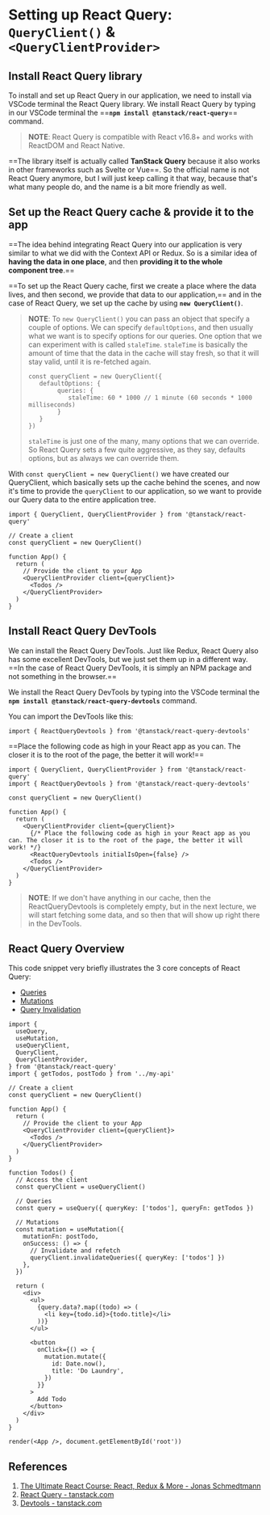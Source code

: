 # Setting up React Query: `QueryClient()` & `<QueryClientProvider>`

## Install React Query library

To install and set up React Query in our application, we need to install via VSCode terminal the React Query library. We install React Query by typing in our VSCode terminal the ==**`npm install @tanstack/react-query`**== command.

> **NOTE**: React Query is compatible with React v16.8+ and works with ReactDOM and React Native.

==The library itself is actually called **TanStack Query** because it also works in other frameworks such as Svelte or Vue==. So the official name is not React Query anymore, but I will just keep calling it that way, because that's what many people do, and the name is a bit more friendly as well.

## Set up the **React Query cache** & **provide it** to the app

==The idea behind integrating React Query into our application is very similar to what we did with the Context API or Redux. So is a similar idea of **having the data in one place**, and then **providing it to the whole component tree**.==

==To set up the React Query cache, first we create a place where the data lives, and then second, we provide that data to our application,== and in the case of React Query, we set up the cache by using **`new QueryClient()`**.

>**NOTE**: To `new QueryClient()` you can pass an object that specify a couple of options. We can specify `defaultOptions`, and then usually what we want is to specify options for our queries. One option that we can experiment with is called `staleTime`. `staleTime` is basically the amount of time that the data in the cache will stay fresh, so that it will stay valid, until it is re-fetched again.
>
>```react
>const queryClient = new QueryClient({
>    defaultOptions: {
>         queries: {
>            staleTime: 60 * 1000 // 1 minute (60 seconds * 1000 milliseconds)
>         }
>    }
>})
>```
>
>`staleTime` is just one of the many, many options that we can override. So React Query sets a few quite aggressive, as they say, defaults options, but as always we can override them.

With `const queryClient = new QueryClient()` we have created our QueryClient, which basically sets up the cache behind the scenes, and now it's time to provide the `queryClient` to our application, so we want to provide our Query data to the entire application tree.

```react
import { QueryClient, QueryClientProvider } from '@tanstack/react-query'

// Create a client
const queryClient = new QueryClient()

function App() {
  return (
    // Provide the client to your App
    <QueryClientProvider client={queryClient}>
      <Todos />
    </QueryClientProvider>
  )
}
```

## Install React Query DevTools

We can install the React Query DevTools. Just like Redux, React Query also has some excellent DevTools, but we just set them up in a different way. ==In the case of React Query DevTools, it is simply an NPM package and not something in the browser.==

We install the React Query DevTools by typing into the VSCode terminal the **`npm install @tanstack/react-query-devtools`** command.

You can import the DevTools like this:

```react
import { ReactQueryDevtools } from '@tanstack/react-query-devtools'
```

==Place the following code as high in your React app as you can. The closer it is to the root of the page, the better it will work!==

```react
import { QueryClient, QueryClientProvider } from '@tanstack/react-query'
import { ReactQueryDevtools } from '@tanstack/react-query-devtools'

const queryClient = new QueryClient()

function App() {
  return (
    <QueryClientProvider client={queryClient}>
      {/* Place the following code as high in your React app as you can. The closer it is to the root of the page, the better it will work! */}
      <ReactQueryDevtools initialIsOpen={false} /> 
      <Todos />
    </QueryClientProvider>
  )
}
```

> **NOTE**: If we don't have anything in our cache, then the ReactQueryDevtools is completely empty, but in the next lecture, we will start fetching some data, and so then that will show up right there in the DevTools.

## React Query Overview

This code snippet very briefly illustrates the 3 core concepts of React Query:

- [Queries](https://tanstack.com/query/latest/docs/react/guides/queries)
- [Mutations](https://tanstack.com/query/latest/docs/react/guides/mutations)
- [Query Invalidation](https://tanstack.com/query/latest/docs/react/guides/query-invalidation)

```react
import {
  useQuery,
  useMutation,
  useQueryClient,
  QueryClient,
  QueryClientProvider,
} from '@tanstack/react-query'
import { getTodos, postTodo } from '../my-api'

// Create a client
const queryClient = new QueryClient()

function App() {
  return (
    // Provide the client to your App
    <QueryClientProvider client={queryClient}>
      <Todos />
    </QueryClientProvider>
  )
}

function Todos() {
  // Access the client
  const queryClient = useQueryClient()

  // Queries
  const query = useQuery({ queryKey: ['todos'], queryFn: getTodos })

  // Mutations
  const mutation = useMutation({
    mutationFn: postTodo,
    onSuccess: () => {
      // Invalidate and refetch
      queryClient.invalidateQueries({ queryKey: ['todos'] })
    },
  })

  return (
    <div>
      <ul>
        {query.data?.map((todo) => (
          <li key={todo.id}>{todo.title}</li>
        ))}
      </ul>

      <button
        onClick={() => {
          mutation.mutate({
            id: Date.now(),
            title: 'Do Laundry',
          })
        }}
      >
        Add Todo
      </button>
    </div>
  )
}

render(<App />, document.getElementById('root'))
```

## References

1. [The Ultimate React Course: React, Redux & More - Jonas Schmedtmann](https://www.udemy.com/course/the-ultimate-react-course/)
2. [React Query - tanstack.com](https://tanstack.com/query/v4/docs/react/overview)
3. [Devtools - tanstack.com](https://tanstack.com/query/v4/docs/react/devtools)